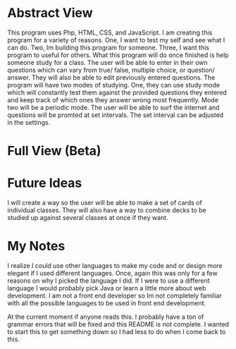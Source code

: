 # Abstract View
This program uses Php, HTML, CSS, and JavaScript. I am creating this program for a variety of reasons. One, I want to test my self and see what I can do. Two, Im building this program for someone. Three, I want this program to useful for others. What this program will do once finished is help someone study for a class. The user will be able to enter in their own questions which can vary from true/ false, multiple choice, or question/ answer. They will also be able to edit previously entered questions. The program will have two modes of studying. One, they can use study mode which will constantly test them against the provided questions they entered and keep track of which ones they answer wrong most frequently. Mode two will be a periodic mode. The user will be able to surf the internet and questions will be promted at set intervals. The set interval can be adjusted in the settings.

# Full View (Beta)

# Future Ideas
I will create a way so the user will be able to make a set of cards of individual classes. They will also have a way to combine decks to be studied up against several classes at once if they want.

# My Notes
I realize I could use other languages to make my code and or design more elegant if I used different languages. Once, again this was only for a few reasons on why I picked the language I did. If I were to use a different language I would probably pick Java or learn a little more about web development. I am not a front end developer so Im not completely familiar with all the possible languages to be used in front end development.


At the current moment if anyone reads this. I probably have a ton of grammar errors that will be fixed and this README is not complete. I wanted to start this to get something down so I had less to do when I come back to this.
